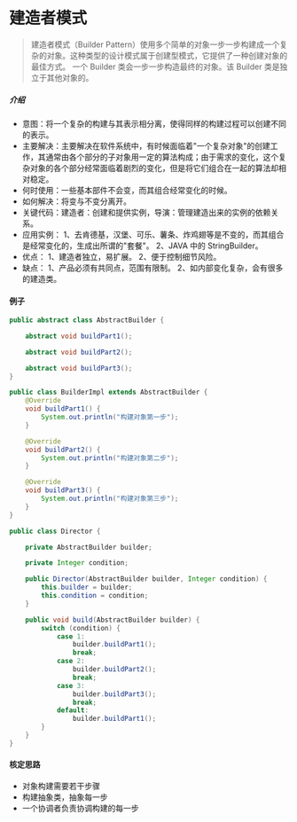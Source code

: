 # 建造者模式

> 建造者模式（Builder Pattern）使用多个简单的对象一步一步构建成一个复杂的对象。这种类型的设计模式属于创建型模式，它提供了一种创建对象的最佳方式。
一个 Builder 类会一步一步构造最终的对象。该 Builder 类是独立于其他对象的。

#####  介绍

* 意图：将一个复杂的构建与其表示相分离，使得同样的构建过程可以创建不同的表示。
* 主要解决：主要解决在软件系统中，有时候面临着"一个复杂对象"的创建工作，其通常由各个部分的子对象用一定的算法构成；由于需求的变化，这个复杂对象的各个部分经常面临着剧烈的变化，但是将它们组合在一起的算法却相对稳定。
* 何时使用：一些基本部件不会变，而其组合经常变化的时候。
* 如何解决：将变与不变分离开。
* 关键代码：建造者：创建和提供实例，导演：管理建造出来的实例的依赖关系。
* 应用实例： 1、去肯德基，汉堡、可乐、薯条、炸鸡翅等是不变的，而其组合是经常变化的，生成出所谓的"套餐"。 2、JAVA 中的 StringBuilder。
* 优点： 1、建造者独立，易扩展。 2、便于控制细节风险。
* 缺点： 1、产品必须有共同点，范围有限制。 2、如内部变化复杂，会有很多的建造类。


#### 例子

```java
public abstract class AbstractBuilder {

    abstract void buildPart1();

    abstract void buildPart2();

    abstract void buildPart3();
}

public class BuilderImpl extends AbstractBuilder {
    @Override
    void buildPart1() {
        System.out.println("构建对象第一步");
    }

    @Override
    void buildPart2() {
        System.out.println("构建对象第二步");
    }

    @Override
    void buildPart3() {
        System.out.println("构建对象第三步");
    }
}

public class Director {

    private AbstractBuilder builder;

    private Integer condition;

    public Director(AbstractBuilder builder, Integer condition) {
        this.builder = builder;
        this.condition = condition;
    }

    public void build(AbstractBuilder builder) {
        switch (condition) {
            case 1:
                builder.buildPart1();
                break;
            case 2:
                builder.buildPart2();
                break;
            case 3:
                builder.buildPart3();
                break;
            default:
                builder.buildPart1();
        }
    }
}
```

#### 核定思路

 * 对象构建需要若干步骤
 * 构建抽象类，抽象每一步
 * 一个协调者负责协调构建的每一步